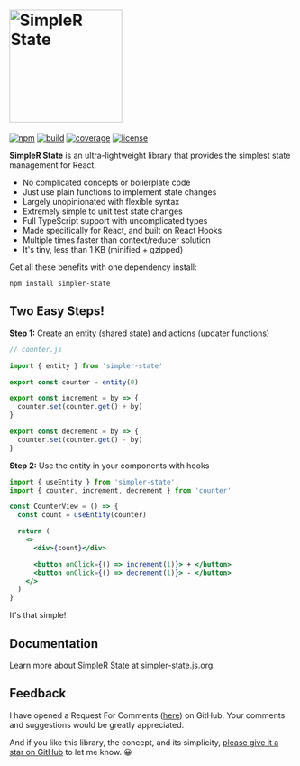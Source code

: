 # <img src="https://simpler-state.js.org/assets/simpler-state-logo.png" alt="SimpleR State" width="200"/>

[![npm](https://img.shields.io/npm/v/simpler-state)](https://www.npmjs.com/package/simpler-state)
[![build](https://img.shields.io/travis/arnelenero/simpler-state)](https://travis-ci.org/github/arnelenero/simpler-state)
[![coverage](https://img.shields.io/coveralls/github/arnelenero/simpler-state)](https://coveralls.io/github/arnelenero/simpler-state)
[![license](https://img.shields.io/github/license/arnelenero/simpler-state)](https://opensource.org/licenses/MIT)

__SimpleR State__ is an ultra-lightweight library that provides the simplest state management for React.

- No complicated concepts or boilerplate code
- Just use plain functions to implement state changes
- Largely unopinionated with flexible syntax
- Extremely simple to unit test state changes
- Full TypeScript support with uncomplicated types
- Made specifically for React, and built on React Hooks 
- Multiple times faster than context/reducer solution
- It's tiny, less than 1 KB (minified + gzipped)

Get all these benefits with one dependency install:
```
npm install simpler-state
```

## Two Easy Steps!

__Step 1:__ Create an entity (shared state) and actions (updater functions)

```js
// counter.js

import { entity } from 'simpler-state'

export const counter = entity(0)

export const increment = by => {
  counter.set(counter.get() + by)
}

export const decrement = by => {
  counter.set(counter.get() - by)
}
```

__Step 2:__ Use the entity in your components with hooks

```jsx
import { useEntity } from 'simpler-state'
import { counter, increment, decrement } from 'counter'

const CounterView = () => {
  const count = useEntity(counter)

  return (
    <>
      <div>{count}</div>

      <button onClick={() => increment(1)}> + </button> 
      <button onClick={() => decrement(1)}> - </button>
    </>
  )
}
```

It's that simple!

## Documentation

Learn more about SimpleR State at [simpler-state.js.org](https://simpler-state.js.org).

## Feedback

I have opened a Request For Comments ([here](https://github.com/arnelenero/simpler-state/issues/1)) on GitHub. Your comments and suggestions would be greatly appreciated.

And if you like this library, the concept, and its simplicity, [please give it a star on GitHub](https://github.com/arnelenero/simpler-state) to let me know. 😀
